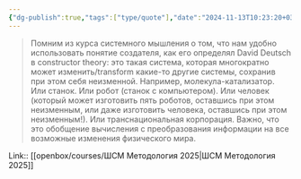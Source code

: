 ```yaml
---
{"dg-publish":true,"tags":["type/quote"],"date":"2024-11-13T10:23:20+03:00","title":"понятие создателя в constructor theory","modified_at":"2024-11-13T10:23:28+03:00","aliases":"понятие создателя в constructor theory","permalink":"/mine/quotes/202411131023/","dgPassFrontmatter":true}
---
```



> Помним из курса системного мышления о том, что нам удобно использовать понятие создателя, как его определял David Deutsch в constructor theory: это такая система, которая многократно может изменить/transform какие-то другие системы, сохранив при этом себя неизменной. Например, молекула-катализатор. Или станок. Или робот (станок с компьютером). Или человек (который может изготовить пять роботов, оставшись при этом неизменным, или даже изготовить человека, оставшись при этом неизменным!). Или транснациональная корпорация. Важно, что это обобщение вычисления с преобразования информации на все возможные изменения физического мира.

Link:: [[openbox/courses/ШСМ Методология 2025|ШСМ Методология 2025]]
